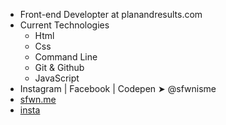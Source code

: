 - Front-end Developter at planandresults.com
- Current Technologies
  - Html
  - Css
  - Command Line
  - Git & Github
  - JavaScript
- Instagram | Facebook | Codepen ➤ @sfwnisme
- [sfwn.me](https://sfwn.me)
- [insta](https://instagram.com/sfwnisme)
